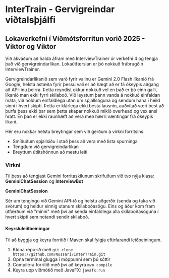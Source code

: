 # InterTrain - Gervigreindar viðtalsþjálfi
## Lokaverkefni í Viðmótsforritun vorið 2025 - Viktor og Viktor


Við ákváðum að halda áfram með InterviewTrainer úr verkefni 4 og tengja það við gervigreindarlíkan.
Lokaútfærslan er þó nokkuð frábrugðin InterviewTrainer.

Gervigreindarlíkanið sem varð fyrir valinu er Gemini 2.0 Flash líkanið frá Google, helsta ástæða fyrir þessu vali er að hægt að er fá ókeypis aðgang að API-inu þeirra.
Þetta reyndist okkur nokkuð vel en það er þó einn galli, líkanið man ekki fyrri skilaboð.
Við leystum þann vanda á nokkuð einfaldan máta, við höldum einfaldlega utan um spjallsöguna og sendum hana í heild sinni í hvert skipti.
Þetta er klárlega ekki besta lausnin, auðvitað væri best að þurfa þess ekki þar sem þetta skapar nokkuð mikið overhead og vex ansi hratt.
En það er ekki raunhæft að vera með hærri væntingar frá ókeypis líkani.

Hér eru nokkar helstu breytingar sem við gerðum á virkni forritsins:
- Smíðuðum spjallsíðu í stað þess að vera með lista spurninga
- Tengdum við gervigreindarlíkan
- Breyttum útlitshönnun að mestu leiti


### Virkni

Til þess að tengjast Gemini forritaskilunum skrifuðum við tvo nýja klasa: **GeminiChatSession** og **InterviewBot**

**GeminiChatSession**

Sér um tengingu við Gemini API-ið og helstu aðgerðir (senda og taka við svörum) og heldur einnig utanum skilaboðasögu.
Eins og áður kom fram útfærðum við "minni" með því að senda einfaldlega alla skilaboðasöguna í hvert skipti sem notandi sendir skilaboð.


#### Keyrsluleiðbeiningar

Til að byggja og keyra forritið í Maven skal fylgja eftirfarandi leiðbeiningum.

1. Klóna repo-ið með ```git clone https://github.com/Nussari/InterTrain.git```
2. Opna terminal glugga í möppunni sem þú sóttir
3. Compile-a forritið með því að keyra ```mvn compile```
4. Keyra upp viðmótið með JavaFX: ```javafx:run```
